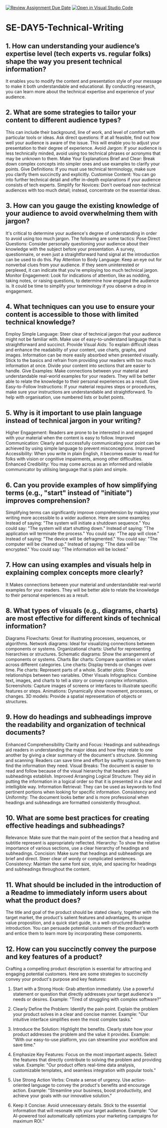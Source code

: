 [![Review Assignment Due Date](https://classroom.github.com/assets/deadline-readme-button-22041afd0340ce965d47ae6ef1cefeee28c7c493a6346c4f15d667ab976d596c.svg)](https://classroom.github.com/a/zsAR-pyY)
[![Open in Visual Studio Code](https://classroom.github.com/assets/open-in-vscode-2e0aaae1b6195c2367325f4f02e2d04e9abb55f0b24a779b69b11b9e10269abc.svg)](https://classroom.github.com/online_ide?assignment_repo_id=15903237&assignment_repo_type=AssignmentRepo)
# SE-DAY5-Technical-Writing
## 1. How can understanding your audience’s expertise level (tech experts vs. regular folks) shape the way you present technical information?
It enables you to modify the content and presentation style of your message to make it both understandable and educational. By conducting research, you can learn more about the technical expertise and experience of your audience. 
## 2. What are some strategies to tailor your content to different audience types?
This can include their background, line of work, and level of comfort with particular tools or ideas.
Ask direct questions: If at all feasible, find out how well your audience is aware of the issue. This will enable you to adjust your presentation to their degree of experience.
Avoid Jargon: If your audience is less technically minded, avoid using too technical phrases or acronyms that may be unknown to them.
Make Your Explanations Brief and Clear: Break down complex concepts into simpler ones and use examples to clarify your points.
Give Definitions: If you must use technical terminology, make sure you clarify them succinctly and explicitly.
Customise Content: You can go into further technical detail and offer in-depth explanations if your audience consists of tech experts.
Simplify for Novices: Don't overload non-technical audiences with too much detail; instead, concentrate on the essential ideas.

## 3. How can you gauge the existing knowledge of your audience to avoid overwhelming them with jargon?
It's critical to determine your audience's degree of understanding in order to avoid using too much jargon. The following are some tactics: Pose Direct Questions: Consider personally questioning your audience about their knowledge with the subject before your presentation. A survey, questionnaire, or even just a straightforward hand signal at the introduction can be used to do this.
Pay Attention to Body Language: Keep an eye out for nonverbal clues from your audience. If they seem uninterested or perplexed, it can indicate that you're employing too much technical jargon.
Monitor Engagement: Look for indications of attention, like as nodding, taking notes, or raising questions, to determine how engaged the audience is. It could be time to simplify your terminology if you observe a drop in engagement.

## 4. What techniques can you use to ensure your content is accessible to those with limited technical knowledge?
Employ Simple Language: Steer clear of technical jargon that your audience might not be familiar with. Make use of easy-to-understand language that is straightforward and succinct.
 Provide Visual Aids: To explain difficult ideas and enhance the readability of your content, use charts, graphs, and images. Information can be more easily absorbed when presented visually.
 Stick to the basics and refrain from providing your readers with too much information at once. Divide your content into sections that are easier to handle.
Give Examples: Make connections between your material and understandable real-world examples for your readers. They will be better able to relate the knowledge to their personal experiences as a result.
 Give Easy-to-Follow Instructions: If your material requires steps or procedures, make sure your instructions are understandable and straightforward. To help with organisation, use numbered lists or bullet points.

## 5. Why is it important to use plain language instead of technical jargon in your writing?
Higher Engagement: Readers are prone to be interested in and engaged with your material when the content is easy to follow.
Improved Communication: Clearly and successfully communicating your point can be achieved by using simple language to prevent misconceptions.
Improved Accessibility: When you write in plain English, it becomes easier to read for folks with vision or cognitive impairments, among other difficulties.
Enhanced Credibility: You may come across as an informed and reliable communicator by utilising language that is plain and simple.

## 6. Can you provide examples of how simplifying terms (e.g., "start" instead of "initiate") improves comprehension?
Simplifying terms can significantly improve comprehension by making your writing more accessible to a wider audience. Here are some examples:
Instead of saying: "The system will initiate a shutdown sequence." You could say: "The system will start shutting down."
Instead of saying: "The application will terminate the process." You could say: "The app will close."
Instead of saying: "The device will be defragmented." You could say: "The computer will be cleaned up."
Instead of saying: "The data will be encrypted." You could say: "The information will be locked."
## 7. How can using examples and visuals help in explaining complex concepts more clearly?
It Makes connections between your material and understandable real-world examples for your readers. They will be better able to relate the knowledge to their personal experiences as a result.
## 8. What types of visuals (e.g., diagrams, charts) are most effective for different kinds of technical information?
Diagrams
Flowcharts: Great for illustrating processes, sequences, or algorithms.
Network diagrams: Ideal for visualizing connections between components or systems.
Organizational charts: Useful for representing hierarchies or structures.
Schematic diagrams: Show the arrangement of components or systems.
Charts
Bar charts: Compare quantities or values across different categories.
Line charts: Display trends or changes over time.
Pie charts: Represent parts of a whole.
Scatter plots: Show relationships between two variables.
Other Visuals
Infographics: Combine text, images, and charts to tell a story or convey complex information.
Screenshots: Capture images of screens or interfaces to illustrate specific features or steps.
Animations: Dynamically show movement, processes, or changes.
3D models: Provide a spatial representation of objects or structures.
## 9. How do headings and subheadings improve the readability and organization of technical documents?
Enhanced Comprehensibility
Clarity and Focus: Headings and subheadings aid readers in understanding the major ideas and how they relate to one another by giving a clear summary of the document's structure.
Skimming and scanning: Readers can save time and effort by swiftly scanning them to find the information they need.
Visual Breaks: The document is easier to read and follow because of the visual hierarchy that headers and subheadings establish.
Improved Arranging
Logical Structure: They aid in putting the information in a logical order so that it is presented in a clear and intelligible way.
Information Retrieval: They can be used as keywords to find pertinent portions when looking for specific information.
Consistency and Uniformity: The document looks better and is more professional when headings and subheadings are formatted consistently throughout.

## 10. What are some best practices for creating effective headings and subheadings?
Relevance: Make sure that the main point of the section that a heading and subtitle represent is appropriately reflected.
Hierarchy: To show the relative importance of various sections, use a clear hierarchy of headings and subheadings.
Concision: Make sure that headings and subheadings are brief and direct. Steer clear of wordy or complicated sentences.
Consistency: Maintain the same font size, style, and spacing for headings and subheadings throughout the content.

## 11. What should be included in the introduction of a Readme to immediately inform users about what the product does?
The title and goal of the product should be stated clearly, together with the target market, the product's salient features and advantages, its unique value proposition, and a quick start guide, in a well-structured Readme introduction. You can persuade potential customers of the product's worth and entice them to learn more by incorporating these components.
## 12. How can you succinctly convey the purpose and key features of a product?
Crafting a compelling product description is essential for attracting and engaging potential customers. Here are some strategies to succinctly convey your product's purpose and key features:
1. Start with a Strong Hook:
Grab attention immediately. Use a powerful statement or question that directly addresses your target audience's needs or desires.
Example: "Tired of struggling with complex software?"

2. Clearly Define the Problem:
Identify the pain point. Explain the problem your product solves in a clear and concise manner.
Example: "Our intuitive interface simplifies even the most complex tasks."

3. Introduce the Solution:
Highlight the benefits. Clearly state how your product addresses the problem and the value it provides.
Example: "With our easy-to-use platform, you can streamline your workflow and save time."

4. Emphasize Key Features:
Focus on the most important aspects. Select the features that directly contribute to solving the problem and providing value.
Example: "Our product offers real-time data analysis, customizable templates, and seamless integration with popular tools."

5. Use Strong Action Verbs:
Create a sense of urgency. Use action-oriented language to convey the product's benefits and encourage action.
Example: "Streamline your business, boost productivity, and achieve your goals with our innovative solution."

6. Keep it Concise:
Avoid unnecessary details. Stick to the essential information that will resonate with your target audience.
Example: "Our AI-powered tool automatically optimizes your marketing campaigns for maximum ROI."

